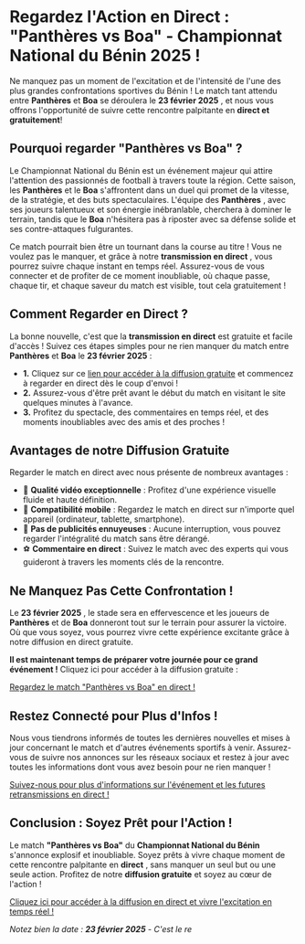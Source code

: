 # Regardez l'Action en Direct : "Panthères vs Boa" - Championnat National du Bénin 2025 !

Ne manquez pas un moment de l'excitation et de l'intensité de l'une des plus grandes confrontations sportives du Bénin ! Le match tant attendu entre **Panthères** et **Boa** se déroulera le **23 février 2025** , et nous vous offrons l'opportunité de suivre cette rencontre palpitante en **direct et gratuitement**!

## Pourquoi regarder "Panthères vs Boa" ?

Le Championnat National du Bénin est un événement majeur qui attire l'attention des passionnés de football à travers toute la région. Cette saison, les **Panthères** et le **Boa** s'affrontent dans un duel qui promet de la vitesse, de la stratégie, et des buts spectaculaires. L'équipe des **Panthères** , avec ses joueurs talentueux et son énergie inébranlable, cherchera à dominer le terrain, tandis que le **Boa** n'hésitera pas à riposter avec sa défense solide et ses contre-attaques fulgurantes.

Ce match pourrait bien être un tournant dans la course au titre ! Vous ne voulez pas le manquer, et grâce à notre **transmission en direct** , vous pourrez suivre chaque instant en temps réel. Assurez-vous de vous connecter et de profiter de ce moment inoubliable, où chaque passe, chaque tir, et chaque saveur du match est visible, tout cela gratuitement !

## Comment Regarder en Direct ?

La bonne nouvelle, c'est que la **transmission en direct** est gratuite et facile d'accès ! Suivez ces étapes simples pour ne rien manquer du match entre **Panthères** et **Boa** le **23 février 2025** :

- **1.** Cliquez sur ce [lien pour accéder à la diffusion gratuite](https://tinyurl.com/livestreamfreeo?st=Panth%C3%A8res+vs+Boa&si=gh) et commencez à regarder en direct dès le coup d'envoi !
- **2.** Assurez-vous d'être prêt avant le début du match en visitant le site quelques minutes à l'avance.
- **3.** Profitez du spectacle, des commentaires en temps réel, et des moments inoubliables avec des amis et des proches !

## Avantages de notre Diffusion Gratuite

Regarder le match en direct avec nous présente de nombreux avantages :

- 🎥 **Qualité vidéo exceptionnelle** : Profitez d'une expérience visuelle fluide et haute définition.
- 📱 **Compatibilité mobile** : Regardez le match en direct sur n'importe quel appareil (ordinateur, tablette, smartphone).
- 🔄 **Pas de publicités ennuyeuses** : Aucune interruption, vous pouvez regarder l'intégralité du match sans être dérangé.
- ⚽ **Commentaire en direct** : Suivez le match avec des experts qui vous guideront à travers les moments clés de la rencontre.

## Ne Manquez Pas Cette Confrontation !

Le **23 février 2025** , le stade sera en effervescence et les joueurs de **Panthères** et de **Boa** donneront tout sur le terrain pour assurer la victoire. Où que vous soyez, vous pourrez vivre cette expérience excitante grâce à notre diffusion en direct gratuite.

**Il est maintenant temps de préparer votre journée pour ce grand événement !** Cliquez ici pour accéder à la diffusion gratuite :

[Regardez le match "Panthères vs Boa" en direct !](https://tinyurl.com/livestreamfreeo?st=Panth%C3%A8res+vs+Boa&si=gh)

## Restez Connecté pour Plus d'Infos !

Nous vous tiendrons informés de toutes les dernières nouvelles et mises à jour concernant le match et d'autres événements sportifs à venir. Assurez-vous de suivre nos annonces sur les réseaux sociaux et restez à jour avec toutes les informations dont vous avez besoin pour ne rien manquer !

[Suivez-nous pour plus d'informations sur l'événement et les futures retransmissions en direct !](https://tinyurl.com/livestreamfreeo?st=Panth%C3%A8res+vs+Boa&si=gh)

## Conclusion : Soyez Prêt pour l'Action !

Le match **"Panthères vs Boa"** du **Championnat National du Bénin** s'annonce explosif et inoubliable. Soyez prêts à vivre chaque moment de cette rencontre palpitante en **direct** , sans manquer un seul but ou une seule action. Profitez de notre **diffusion gratuite** et soyez au cœur de l'action !

[Cliquez ici pour accéder à la diffusion en direct et vivre l'excitation en temps réel !](https://tinyurl.com/livestreamfreeo?st=Panth%C3%A8res+vs+Boa&si=gh)

_Notez bien la date : **23 février 2025** - C'est le re_
